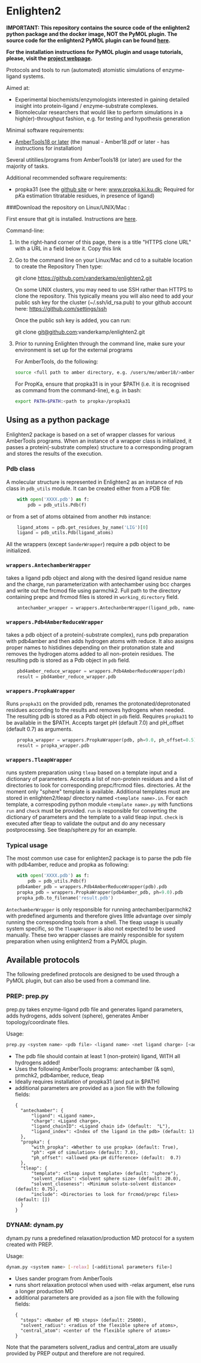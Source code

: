 Enlighten2
============

**IMPORTANT: This repository contains the source code of the enlighten2 python package 
and the docker image, NOT the PyMOL plugin. The source code for the enlighten2 
PyMOL plugin can be found [here](https://github.com/vanderkamp/enlighten2-pymol).**

**For the installation instructions for PyMOL plugin and usage tutorials, please, visit the 
[project webpage](https://enlighten2.github.io).**

Protocols and tools to run (automated) atomistic simulations of enzyme-ligand systems.

Aimed at:
 
- Experimental biochemists/enzymologists interested in gaining detailed insight into protein-ligand / enzyme-substrate complexes.
- Biomolecular researchers that would like to perform simulations in a high(er)-throughput fashion, e.g. for testing and hypothesis generation

Minimal software requirements:

- [AmberTools18 or later](https://ambermd.org/AmberTools.php) (the manual - Amber18.pdf or later - has instructions for installation)

Several utitilies/programs from AmberTools18 (or later) are used for the majority of tasks.

Additional recommended software requirements:

- propka31 (see the [github site](https://github.com/jensengroup/propka-3.1) or here: www.propka.ki.ku.dk; Required for p*K*a estimation titratable residues, in presence of ligand)


###Download the repository on Linux/UNIX/Mac :   

First ensure that git is installed. Instructions are [here](http://git-scm.com/downloads). 

Command-line:

1) In the right-hand corner of this page, there is a title "HTTPS clone URL" with a URL in a field below it.
   Copy this link 

2) Go to the command line on your Linux/Mac and cd to a suitable location to create the Repository
   Then type:

   git clone https://github.com/vanderkamp/enlighten2.git

   On some UNIX clusters, you may need to use SSH rather than HTTPS to clone the repository.
   This typically means you will also need to add your public ssh key for the cluster (~/.ssh/id_rsa.pub) to your github 
   account here: https://github.com/settings/ssh

   Once the public ssh key is added, you can run:

   git clone git@github.com:vanderkamp/enlighten2.git

3) Prior to running Enlighten through the command line, make sure your environment is set up for the external programs

   For AmberTools, do the following:
   ```bash
   source <full path to amber directory, e.g. /users/me/amber18/>amber.sh
   ```

   For PropKa, ensure that propka31 is in your $PATH (i.e. it is recognised as command from the command-line), e.g. in bash:
   ```bash
   export PATH=$PATH:<path to propka>/propka31
   ```
   
## Using as a python package
Enlighten2 package is based on a set of wrapper classes for various AmberTools programs. When an instance of a wrapper 
class is initialized, it passes a protein(-substrate complex) structure to a corresponding program and stores the results 
of the execution.

### Pdb class
A molecular structure is represented in Enlighten2 as an instance of `Pdb` class in `pdb_utils` module. It can be created
either from a PDB file:
```python
    with open('XXXX.pdb') as f:
        pdb = pdb_utils.Pdb(f)
```
or from a set of atoms obtained from another `Pdb` instance:
```python
    ligand_atoms = pdb.get_residues_by_name('LIG')[0]
    ligand = pdb_utils.Pdb(ligand_atoms)
```
All the wrappers (except `SanderWrapper`) require a pdb object to be initialized. 

### `wrappers.AntechamberWrapper`
takes a ligand pdb object and along with the desired ligand residue name and the charge,
run parameterization with antechamber using bcc charges and write out the frcmod file using parmchk2. Full path to the 
directory containing prepc and frcmod files is stored in `working_directory` field.
```python
    antechamber_wrapper = wrappers.AntechanberWrapper(ligand_pdb, name='LIG', charge=0)
```

### `wrappers.Pdb4AmberReduceWrapper`
takes a pdb object of a protein(-substrate complex), runs pdb preparation with pdb4amber
and then adds hydrogen atoms with reduce. It also assigns proper names to histidines depending on their protonation state 
and removes the hydrogen atoms added to all non-protein residues. The resulting pdb is stored as a Pdb object in 
`pdb` field.
```python
    pbd4amber_reduce_wrapper = wrappers.Pdb4AmberReduceWrapper(pdb)
    result = pbd4amber_reduce_wrapper.pdb    
```

### `wrappers.PropkaWrapper`
Runs `propka31` on the provided pdb, renames the protonated/deprotonated residues according to the results and removes
hydrogens when needed. The resulting pdb is stored as a Pdb object in `pdb` field. Requires `propka31` to be available 
in the $PATH. Accepts target pH (default 7.0) and pH_offset (default 0.7) as arguments.
```python
    propka_wrapper = wrappers.PropkaWrapper(pdb, ph=9.0, ph_offset=0.5)
    result = propka_wrapper.pdb
```

### `wrappers.TleapWrapper`
runs system preparation using `tleap` based on a template input and a dictionary of parameters. Accepts a list of 
non-protein residues and a list of directories to look for corresponding prepc/frcmod files.
directories. At the moment only "sphere" template is available. Additional templates must are stored in enlighten2/tleap/ 
directory named `<template name>.in`. For each template, a correspoding python module `<template name>.py` with functions 
`run` and `check` must be provided. `run` is responsible for converting the dictionary of parameters and the template to 
a valid tleap input. `check` is executed after tleap to validate the output and do any necessary postprocessing. See 
tleap/sphere.py for an example. 

### Typical usage
The most common use case for enlighten2 package is to parse the pdb file with pdb4amber, reduce and propka as following:
```python
    with open('XXXX.pdb') as f:
        pdb = pdb_utils.Pdb(f)
    pdb4amber_pdb = wrappers.Pdb4AmberReduceWrapper(pdb).pdb
    propka_pdb = wrappers.PropkaWrapper(pdb4amber_pdb, ph=9.0).pdb
    propka_pdb.to_filename('result.pdb')
```
`AntechamberWrapper` is only responsible for running antechamber/parmchk2 with predefined arguments and therefore gives
little advantage over simply running the corresponding tools from a shell. The tleap usage is usually system specific, 
so the `TleapWrapper` is also not expected to be used manually. These two wrapper classes are mainly responsible for 
system preparation when using enlighten2 from a PyMOL plugin.

## Available protocols
The following predefined protocols are designed to be used through a PyMOL plugin, but can also be used from a command 
line. 
### PREP: prep.py

prep.py takes enzyme-ligand pdb file and generates ligand parameters, adds hydrogens, adds solvent (sphere), generates 
Amber topology/coordinate files.

  Usage:
  ```bash
  prep.py <system name> <pdb file> <ligand name> <net ligand charge> [<additional parameters file>]
  ```
- The pdb file should contain at least 1 (non-protein) ligand, WITH all hydrogens added!
- Uses the following AmberTools programs: antechamber (& sqm), prmchk2, pdb4amber, reduce, tleap 
- Ideally requires installation of propka31 (and put in $PATH)
- additional parameters are provided as a json file with the following fields:
  ```
  {
    "antechamber": {
        "ligand": <Ligand name>,
        "charge": <Ligand charge>,
        "ligand_chainID": <Ligand chain id> (default:  "L"),
        "ligand_index": <Index of the ligand in the pdb> (default: 1)
    },
    "propka": {
        "with_propka": <Whether to use propka> (default: True),
        "ph": <pH of simulation> (default: 7.0),
        "ph_offset": <allowed pKa-pH difference> (default:  0.7)
    },
    "tleap": {
        "template": <tleap input template> (default: "sphere"),        
        "solvent_radius": <Solvent sphere size> (default: 20.0),
        "solvent_closeness": <Minimum solute-solvent distance> (default: 0.75),
        "include": <Directories to look for frcmod/prepc files> (default: [])
    }
  }  
  ```

### DYNAM: dynam.py
dynam.py runs a predefined relaxation/production MD protocol for a system created with PREP.

  Usage:
  ```bash
  dynam.py <system name> [-relax] [<additional parameters file>]
  ```

- Uses sander program from AmberTools
- runs short relaxation protocol when used with -relax argument, 
else runs a longer production MD
- additional parameters are provided as a json file with the following fields:
  ```
  {
    "steps": <Number of MD steps> (default: 25000),
    "solvent_radius": <radius of the flexible sphere of atoms>,
    "central_atom": <center of the flexible sphere of atoms>
  }  
  ```
 
 Note that the parameters solvent_radius and central_atom are usually provided by PREP 
 output and therefore are not required.
